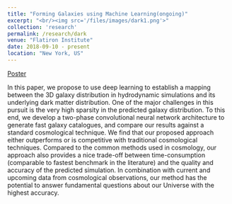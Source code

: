```yaml
---
title: "Forming Galaxies using Machine Learning(ongoing)"
excerpt: "<br/><img src='/files/images/dark1.png'>"
collection: 'research'
permalink: /research/dark
venue: "Flatiron Institute"
date: 2018-09-10 - present
location: "New York, US"
---
```




[Poster](http://yueqiusun.github.io/files/1006_poster.pdf)


In this paper, we propose to use deep learning to establish a mapping between the 3D galaxy distribution in hydrodynamic simulations and its underlying dark matter distribution. One of the major challenges in this pursuit is the very high sparsity in the predicted galaxy distribution. To this end, we develop a two-phase convolutional neural network architecture to generate fast galaxy catalogues, and compare our results against a standard cosmological technique. We find that our proposed approach either outperforms or is competitive with traditional cosmological techniques. Compared to the common methods used in cosmology, our approach also provides a nice trade-off between time-consumption (comparable to fastest benchmark in the literature) and the quality and accuracy of the predicted simulation. In combination with current and upcoming data from cosmological observations, our method has the potential to answer fundamental questions about our Universe with the highest accuracy.



